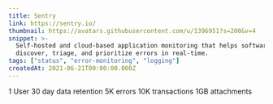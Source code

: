 ```yaml
---
title: Sentry
link: https://sentry.io/
thumbnail: https://avatars.githubusercontent.com/u/1396951?s=200&v=4
snippet: >-
  Self-hosted and cloud-based application monitoring that helps software teams
  discover, triage, and prioritize errors in real-time.
tags: ["status", "error-monitoring", "logging"]
createdAt: 2021-06-21T00:00:00.000Z
---
```

1 User
30 day data retention
5K errors
10K transactions
1GB attachments